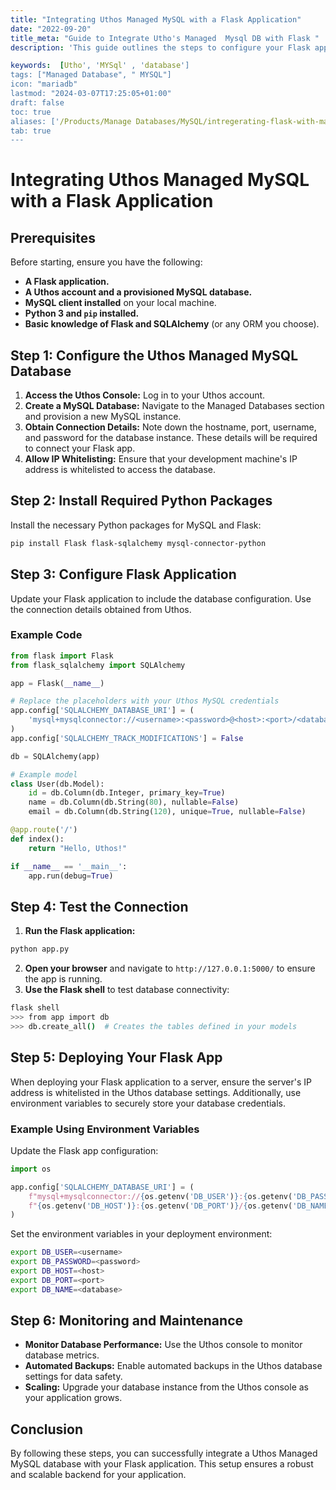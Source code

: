 ```yaml
---
title: "Integrating Uthos Managed MySQL with a Flask Application"
date: "2022-09-20"
title_meta: "Guide to Integrate Utho's Managed  Mysql DB with Flask "
description: 'This guide outlines the steps to configure your Flask application to access Utho's Managed MySQl db instance'

keywords:  [Utho', 'MYSql' , 'database']
tags: ["Managed Database", " MYSQL"]
icon: "mariadb"
lastmod: "2024-03-07T17:25:05+01:00"
draft: false
toc: true
aliases: ['/Products/Manage Databases/MySQL/intregerating-flask-with-managed-mysql']
tab: true
---
```




# Integrating Uthos Managed MySQL with a Flask Application

## Prerequisites

Before starting, ensure you have the following:

- **A Flask application.**
- **A Uthos account and a provisioned MySQL database.**
- **MySQL client installed** on your local machine.
- **Python 3 and `pip` installed.**
- **Basic knowledge of Flask and SQLAlchemy** (or any ORM you choose).

## Step 1: Configure the Uthos Managed MySQL Database

1. **Access the Uthos Console:** Log in to your Uthos account.
2. **Create a MySQL Database:** Navigate to the Managed Databases section and provision a new MySQL instance.
3. **Obtain Connection Details:** Note down the hostname, port, username, and password for the database instance. These details will be required to connect your Flask app.
4. **Allow IP Whitelisting:** Ensure that your development machine's IP address is whitelisted to access the database.

## Step 2: Install Required Python Packages

Install the necessary Python packages for MySQL and Flask:

```bash
pip install Flask flask-sqlalchemy mysql-connector-python
```

## Step 3: Configure Flask Application

Update your Flask application to include the database configuration. Use the connection details obtained from Uthos.

### Example Code

```python
from flask import Flask
from flask_sqlalchemy import SQLAlchemy

app = Flask(__name__)

# Replace the placeholders with your Uthos MySQL credentials
app.config['SQLALCHEMY_DATABASE_URI'] = (
    'mysql+mysqlconnector://<username>:<password>@<host>:<port>/<database>'
)
app.config['SQLALCHEMY_TRACK_MODIFICATIONS'] = False

db = SQLAlchemy(app)

# Example model
class User(db.Model):
    id = db.Column(db.Integer, primary_key=True)
    name = db.Column(db.String(80), nullable=False)
    email = db.Column(db.String(120), unique=True, nullable=False)

@app.route('/')
def index():
    return "Hello, Uthos!"

if __name__ == '__main__':
    app.run(debug=True)
```

## Step 4: Test the Connection

1. **Run the Flask application:**

```bash
python app.py
```

2. **Open your browser** and navigate to `http://127.0.0.1:5000/` to ensure the app is running.
3. **Use the Flask shell** to test database connectivity:

```bash
flask shell
>>> from app import db
>>> db.create_all()  # Creates the tables defined in your models
```

## Step 5: Deploying Your Flask App

When deploying your Flask application to a server, ensure the server's IP address is whitelisted in the Uthos database settings. Additionally, use environment variables to securely store your database credentials.

### Example Using Environment Variables

Update the Flask app configuration:

```python
import os

app.config['SQLALCHEMY_DATABASE_URI'] = (
    f"mysql+mysqlconnector://{os.getenv('DB_USER')}:{os.getenv('DB_PASSWORD')}@"
    f"{os.getenv('DB_HOST')}:{os.getenv('DB_PORT')}/{os.getenv('DB_NAME')}"
)
```

Set the environment variables in your deployment environment:

```bash
export DB_USER=<username>
export DB_PASSWORD=<password>
export DB_HOST=<host>
export DB_PORT=<port>
export DB_NAME=<database>
```

## Step 6: Monitoring and Maintenance

- **Monitor Database Performance:** Use the Uthos console to monitor database metrics.
- **Automated Backups:** Enable automated backups in the Uthos database settings for data safety.
- **Scaling:** Upgrade your database instance from the Uthos console as your application grows.

## Conclusion

By following these steps, you can successfully integrate a Uthos Managed MySQL database with your Flask application. This setup ensures a robust and scalable backend for your application.

